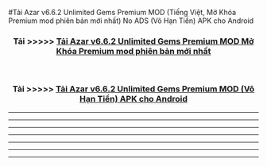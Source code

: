#Tải Azar v6.6.2 Unlimited Gems Premium  MOD (Tiếng Việt, Mở Khóa Premium mod phiên bản mới nhất) No ADS (Vô Hạn Tiền) APK cho Android



<div align="center">
<h3>Tải >>>>> <a href="https://roarman.web.app/?vt=Azar v6.6.2 Unlimited Gems Premium ">Tải Azar v6.6.2 Unlimited Gems Premium  MOD Mở Khóa Premium mod phiên bản mới nhất</a></h3><br>

<h3>Tải >>>>> <a href="https://roarman.web.app/?vt=Azar v6.6.2 Unlimited Gems Premium ">Tải Azar v6.6.2 Unlimited Gems Premium  MOD (Vô Hạn Tiền) APK cho Android</a></h3>
</div>


----------------------------------------------------------

----------------------------------------------------------

----------------------------------------------------------

----------------------------------------------------------

----------------------------------------------------------

----------------------------------------------------------

----------------------------------------------------------

